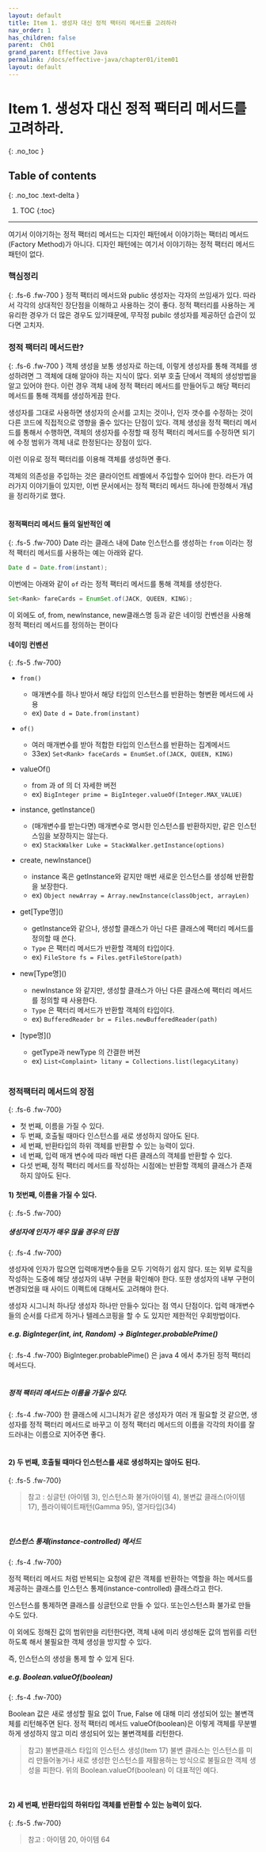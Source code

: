 ```yaml
---
layout: default
title: Item 1. 생성자 대신 정적 팩터리 메서드를 고려하라
nav_order: 1
has_children: false
parent:  Ch01
grand_parent: Effective Java
permalink: /docs/effective-java/chapter01/item01
layout: default
---
```


# Item 1. 생성자 대신 정적 팩터리 메서드를 고려하라.
{: .no_toc }


## Table of contents
{: .no_toc .text-delta }

1. TOC
{:toc}

---


여기서 이야기하는 정적 팩터리 메서드는 디자인 패턴에서 이야기하는 팩터리 메서드(Factory Method)가 아니다. 디자인 패턴에는 여기서 이야기하는 정적 팩터리 메서드 패턴이 없다.


### 핵심정리
{: .fs-6 .fw-700 }
정적 팩터리 메서드와 public 생성자는 각자의 쓰임새가 있다. 따라서 각각의 상대적인 장단점을 이해하고 사용하는 것이 좋다. 정적 팩터리를 사용하는 게 유리한 경우가 더 많은 경우도 있기때문에, 무작정 pubilc 생성자를 제공하던 습관이 있다면 고치자.<br>



### [](#header-3) 정적 팩터리 메서드란?
{: .fs-6 .fw-700 }
객체 생성을 보통 생성자로 하는데, 이렇게 생성자를 통해 객체를 생성하려면 그 객체에 대해 알아야 하는 지식이 많다. 외부 호출 단에서 객체의 생성방법을 알고 있어야 한다. 이런 경우 객체 내에 정적 팩터리 메서드를 만들어두고 해당 팩터리 메서드를 통해 객체를 생성하게끔 한다.

생성자를 그대로 사용하면 생성자의 순서를 고치는 것이나, 인자 갯수를 수정하는 것이 다른 코드에 직접적으로 영향을 줄수 있다는 단점이 있다. 객체 생성을 정적 팩터리 메서드를 통해서 수행하면, 객체의 생성자를 수정할 때 정적 팩터리 메서드를 수정하면 되기에 수정 범위가 객체 내로 한정된다는 장점이 있다.

이런 이유로 정적 팩터리를 이용해 객체를 생성하면 좋다.

객체의 의존성을 주입하는 것은 클라이언트 레벨에서 주입할수 있어야 한다. 라든가 여러가지 이야기들이 있지만, 이번 문서에서는 정적 팩터리 메서드 하나에 한정해서 개념을 정리하기로 했다.<br>
<br>


#### 정적팩터리 메서드 들의 일반적인 예
{: .fs-5 .fw-700}
Date 라는 클래스 내에 Date 인스턴스를 생성하는 `from` 이라는 정적 팩터리 메서드를 사용하는 예는 아래와 같다.

```java
Date d = Date.from(instant);
```



이번에는 아래와 같이 `of` 라는 정적 팩터리 메서드를 통해 객체를 생성한다.

```java
Set<Rank> fareCards = EnumSet.of(JACK, QUEEN, KING);
```



이 외에도 of, from, newInstance, new클래스명 등과 같은 네이밍 컨벤션을 사용해 정적 팩터리 메서드를 정의하는 편이다
<br>


#### 네이밍 컨벤션
{: .fs-5 .fw-700}

- `from()` 
  - 매개변수를 하나 받아서 해당 타입의 인스턴스를 반환하는 형변환 메서드에 사용
  - ex) `Date d = Date.from(instant)`
- `of()` 
  - 여러 매개변수를 받아 적합한 타입의 인스턴스를 반환하는 집계메서드
  - 33ex) `Set<Rank> faceCards = EnumSet.of(JACK, QUEEN, KING)` 
- valueOf\(\)
  - from 과 of 의 더 자세한 버전
  - ex) `BigInteger prime = BigInteger.valueOf(Integer.MAX_VALUE)` 
- instance, getInstance\(\)
  - (매개변수를 받는다면) 매개변수로 명시한 인스턴스를 반환하지만, 같은 인스턴스임을 보장하지는 않는다.
  - ex) `StackWalker Luke = StackWalker.getInstance(options)` 
- create, newInstance\(\)
  - instance 혹은 getInstance와 같지만 매번 새로운 인스턴스를 생성해 반환함을 보장한다.
  - ex) `Object newArray = Array.newInstance(classObject, arrayLen)`
- get[Type명]\(\)
  - getInstance와 같으나, 생성할 클래스가 아닌 다른 클래스에 팩터리 메서드를 정의할 때 쓴다.
  - `Type` 은 팩터리 메서드가 반환할 객체의 타입이다.
  - ex) `FileStore fs = Files.getFileStore(path)` 

- new[Type명]\(\)
  - newInstance 와 같지만, 생성할 클래스가 아닌 다른 클래스에 팩터리 메서드를 정의할 때 사용한다.
  - `Type` 은 팩터리 메서드가 반환할 객체의 타입이다.
  - ex) `BufferedReader br = Files.newBufferedReader(path)` 

- [type명]\(\)
  - getType과 newType 의 간결한 버전
  - ex) `List<Complaint> litany = Collections.list(legacyLitany)` 
  <br>



### 정적팩터리 메서드의 장점
{: .fs-6 .fw-700}

- 첫 번째, 이름을 가질 수 있다.
- 두 번째, 호출될 때마다 인스턴스를 새로 생성하지 않아도 된다.
- 세 번째, 반환타입의 하위 객체를 반환할 수 있는 능력이 있다.
- 네 번째, 입력 매개 변수에 따라 매번 다른 클래스의 객체를 반환할 수 있다.
- 다섯 번째, 정적 팩터리 메서드를 작성하는 시점에는 반환할 객체의 클래스가 존재하지 않아도 된다.

 

#### 1) 첫번째, 이름을 가질 수 있다.
{: .fs-5 .fw-700}

##### 생성자에 인자가 매우 많을 경우의 단점
{: .fs-4 .fw-700}

생성자에 인자가 많으면 입력매개변수들을 모두 기억하기 쉽지 않다. 또는 외부 로직을 작성하는 도중에 해당 생성자의 내부 구현을 확인해야 한다. 또한 생성자의 내부 구현이 변경되었을 때 사이드 이펙트에 대해서도 고려해야 한다.

생성자 시그니처 하나당 생성자 하나만 만들수 있다는 점 역시 단점이다. 입력 매개변수들의 순서를 다르게 하거나 텔레스코핑을 할 수 도 있지만 제한적인 우회방법이다.
<br>


##### e.g. BigInteger(int, int, Random) → BigInteger.probablePrime()
{: .fs-4 .fw-700}
BigInteger.probablePime() 은 java 4 에서 추가된 정적 팩터리 메서드다.<br>
<br>


##### 정적 팩터리 메서드는 이름을 가질수 있다.
{: .fs-4 .fw-700}
 한 클래스에 시그니처가 같은 생성자가 여러 개 필요할 것 같으면, 생성자를 정적 팩터리 메서드로 바꾸고 이 정적 팩터리 메서드의 이름을 각각의 차이를 잘 드러내는 이름으로 지어주면 좋다.<br>
<br>



#### 2) 두 번째, 호출될 때마다 인스턴스를 새로 생성하지는 않아도 된다.
{: .fs-5 .fw-700}

> 참고 : 싱글턴 (아이템 3), 인스턴스화 불가(아이템 4), 불변값 클래스(아이템 17), 플라이웨이트패턴(Gamma 95), 열거타입(34)

<br>

##### 인스턴스 통제(instance-controlled) 메서드
{: .fs-4 .fw-700}

정적 팩터리 메서드 처럼 반복되는 요청에 같은 객체를 반환하는 역할을 하는 메서드를 제공하는 클래스를 인스턴스 통제(instance-controlled) 클래스라고 한다.

인스턴스를 통제하면 클래스를 싱글턴으로 만들 수 있다. 또는인스턴스화 불가로 만들 수도 있다. <br>

이 외에도 정해진 값의 범위만을 리턴한다면, 객체 내에 미리 생성해둔 값의 범위를 리턴하도록 해서 불필요한 객체 생성을 방지할 수 있다.<br>

즉, 인스턴스의 생성을 통제 할 수 있게 된다.



##### e.g. Boolean.valueOf(boolean)
{: .fs-4 .fw-700}

Boolean 값은 새로 생성할 필요 없이 True, False 에 대해 미리 생성되어 있는 불변객체를 리턴해주면 된다. 정적 팩터리 메서드 valueOf(boolean)은 이렇게 객체를 무분별하게 생성하지 않고 미리 생성되어 있는 불변객체를 리턴한다.



> 참고) 불변클래스 타입의 인스턴스 생성(Item 17)
> 불변 클래스는 인스턴스를 미리 만들어놓거나 새로 생성한 인스턴스를 재활용하는 방식으로 불필요한 객체 생성을 피한다. 위의 Boolean.valueOf(boolean) 이 대표적인 예다.

<br>



#### 2) 세 번째, 반환타입의 하위타입 객체를 반환할 수 있는 능력이 있다.
{: .fs-5 .fw-700}

> 참고 : 아이템 20, 아이템 64

